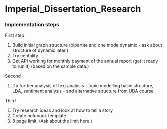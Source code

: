 # Imperial_Dissertation_Research

### Implementation steps


First step

1. Build initial graph structure  (bipartite and one mode dynamic - ask about structure of dynamic later.)
1. Try centality
1. Get API working for monthly payment of the annual report (get it ready to run it) (based on the sample data.)


Second

1. Do further analysis of text analysis - topic modelling basic structure, LDA, sentiment analysis - and alternative structure from UDA course


Third

1. Try research ideas and look at how to tell a story
1. Create notebook template
1. 8 page limit. (Ask about the limit here.)